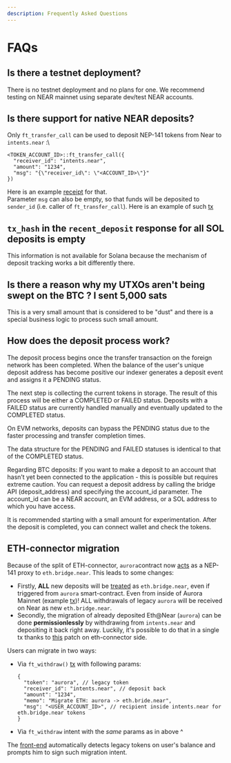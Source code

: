 ```yaml
---
description: Frequently Asked Questions
---
```


# FAQs

## Is there a testnet deployment?

There is no testnet deployment and no plans for one. We recommend testing on NEAR mainnet using separate dev/test NEAR accounts.&#x20;

## Is there support for native NEAR deposits?

Only  `ft_transfer_call` can be used to deposit NEP-141 tokens from Near to `intents.near` :\


```
<TOKEN_ACCOUNT_ID>::ft_transfer_call({
  "receiver_id": "intents.near",
  "amount": "1234",
  "msg": "{\"receiver_id\": \"<ACCOUNT_ID>\"}"
})
```

Here is an example [receipt](https://nearblocks.io/txns/EwmeXzZJStA6e5JB49vgxNYJDemqeYCFGvPH7zapP1Fw#execution#4tyaF4MnMcNQVqrg3kXzsH9277ErDeCXS9g3c2keV38G) for that.\
Parameter `msg` can also be empty, so that funds will be deposited to `sender_id` (i.e. caller of `ft_transfer_call`). Here is an example of such [tx](https://nearblocks.io/txns/HoWpAR8dF5azsUVaQWrBW5VsRve5X4dwr9GGiHWj3R1P#execution)

## `tx_hash` in the `recent_deposit` response for all SOL deposits is empty

This information is not available for Solana because the mechanism of deposit tracking works a bit differently there.

## Is there a reason why my UTXOs aren't being swept on the BTC ? I sent 5,000 sats

This is a very small amount that is considered to be "dust" and there is a special business logic to process such small amount.

## How does the deposit process work?

The deposit process begins once the transfer transaction on the foreign network has been completed.  When the balance of the user's unique deposit address has become positive our indexer generates a deposit event and assigns it a PENDING status.

The next step is collecting the current tokens in storage. The result of this process will be either a COMPLETED or FAILED status. Deposits with a FAILED status are currently handled manually and eventually updated to the COMPLETED status.

On EVM networks, deposits can bypass the PENDING status due to the faster processing and transfer completion times.

The data structure for the PENDING and FAILED statuses is identical to that of the COMPLETED status.

Regarding BTC deposits: If you want to make a deposit to an account that hasn’t yet been connected to the application - this is possible but requires extreme caution. You can request a deposit address by calling the bridge API (deposit\_address) and specifying the account\_id parameter. The account\_id can be a NEAR account, an EVM address, or a SOL address to which you have access.

It is recommended starting with a small amount for experimentation. After the deposit is completed, you can connect wallet and check the tokens.

## ETH-connector migration

Because of the split of ETH-connector, `aurora`contract now [acts](https://github.com/aurora-is-near/aurora-engine/blob/3416d0d170bf3dcaaac3ad3b9ba751d002ea1b3f/engine/src/contract_methods/connector/mod.rs#L209-L210) as a NEP-141 proxy to `eth.bridge.near`. This leads to some changes:

* Firstly, **ALL** new deposits will be [treated](https://nearblocks.io/txns/ExLxkbRjKbSDSTVozPpSsTfRL8Aqfs8kvLxFLEx4qDzt#enhanced) as `eth.bridge.near`, even if triggered from `aurora` smart-contract. Even from inside of Aurora Mainnet (example [tx](https://explorer.aurora.dev/tx/0x9c20d9f76443ec3c12f8eb41a65caa0c1391210c539a5924215b9bdf9e0b1fd2?tab=index))! ALL withdrawals of legacy `aurora` will be received on Near as new `eth.bridge.near`.
* Secondly, the migration of already deposited Eth@Near (`aurora`) can be done **permissionlessly** by withdrawing from `intents.near` and depositing it back right away. Luckily, it's possible to do that in a single tx thanks to [this](https://github.com/Near-One/aurora-eth-connector/blob/58d3f39cebcf6266514de3dd04efec5bafb6274e/eth-connector/src/lib.rs#L132-L143) patch on eth-connector side.

Users can migrate in two ways:

*   Via `ft_withdraw()` [tx](https://nearblocks.io/txns/GHrRbGsDuv86u72jHNqofZYTUssfuXyYwcJ8mYyLrq2v#enhanced) with following params:

    ```
    {
      "token": "aurora", // legacy token
      "receiver_id": "intents.near", // deposit back
      "amount": "1234",
      "memo": "Migrate ETH: aurora -> eth.bride.near",
      "msg": "<USER_ACCOUNT_ID>", // recipient inside intents.near for eth.bridge.near tokens
    }
    ```
* Via `ft_withdraw` intent with the _same_ params as in above ^

The [front-end](https://app.near-intents.org) automatically detects legacy tokens on user's balance and prompts him to sign such migration intent.







